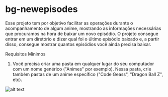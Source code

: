 # bg-newepisodes

Esse projeto tem por objetivo facilitar as operações durante o acompanhamento de algum anime, mostrando as informações necessárias que procuramos na hora de baixar um novo episódio. O projeto consegue entrar em um diretório e dizer qual foi o último episódio baixado e, a partir disso, consegue mostrar quantos episódios você ainda precisa baixar.

Requisitos Mínimos
1) Você precisa criar uma pasta em qualquer lugar do seu computador com um nome genérico ("Animes" por exemplo). Nessa pasta, crie também pastas de um anime específico ("Code Geass", "Dragon Ball Z", etc).

![alt text](https://github.com/bprojects/bg-newepisodes/blob/master/gh-img/Screenshot%20from%202017-12-06%2021-51-06.png?raw=true)
